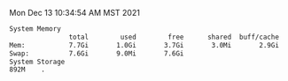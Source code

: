 Mon Dec 13 10:34:54 AM MST 2021
```bash
System Memory
               total        used        free      shared  buff/cache   available
Mem:           7.7Gi       1.0Gi       3.7Gi       3.0Mi       2.9Gi       6.4Gi
Swap:          7.6Gi       9.0Mi       7.6Gi
System Storage
892M	.
```
